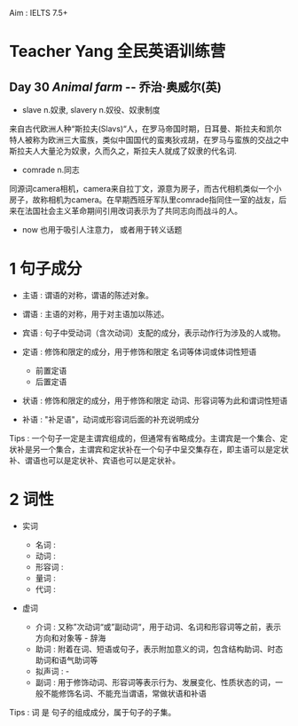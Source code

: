 Aim : IELTS 7.5+

# Teacher Yang 全民英语训练营 

## Day 30 *Animal farm* -- 乔治·奥威尔(英)

- slave n.奴隶, slavery n.奴役、奴隶制度

来自古代欧洲人种“斯拉夫(Slavs)“人，在罗马帝国时期，日耳曼、斯拉夫和凯尔特人被称为欧洲三大蛮族，类似中国国代的蛮夷狄戎胡，在罗马与蛮族的交战之中斯拉夫人大量沦为奴隶，久而久之，斯拉夫人就成了奴隶的代名词.

- comrade n.同志 

同源词camera相机，camera来自拉丁文，源意为房子，而古代相机类似一个小房子，故称相机为camera。在早期西班牙军队里comrade指同住一室的战友，后来在法国社会主义革命期间引用改词表示为了共同志向而战斗的人。
	
- now 也用于吸引人注意力， 或者用于转义话题
















# 1 句子成分 
- 主语 : 谓语的对称，谓语的陈述对象。
- 谓语 : 主语的对称，用于对主语加以陈述。
- 宾语 : 句子中受动词（含次动词）支配的成分，表示动作行为涉及的人或物。

- 定语 : 修饰和限定的成分，用于修饰和限定 名词等体词或体词性短语
	- 前置定语
	- 后置定语
- 状语 : 修饰和限定的成分，用于修饰和限定 动词、形容词等为此和谓词性短语
- 补语 : "补足语"，动词或形容词后面的补充说明成分

Tips : 一个句子一定是主谓宾组成的，但通常有省略成分。主谓宾是一个集合、定状补是另一个集合，主谓宾和定状补在一个句子中呈交集存在，即主语可以是定状补、谓语也可以是定状补、宾语也可以是定状补。

# 2 词性 
- 实词
	- 名词	 :
	- 动词	 :
	- 形容词 :
	- 量词   :
	- 代词   :

- 虚词
	- 介词   : 又称”次动词“或”副动词“，用于动词、名词和形容词等之前，表示方向和对象等 - 辞海
	- 助词   : 附着在词、短语或句子，表示附加意义的词，包含结构助词、时态助词和语气助词等
	- 拟声词 : - 
	- 副词	 : 用于修饰动词、形容词等表示行为、发展变化、性质状态的词，一般不能修饰名词、不能充当谓语，常做状语和补语

Tips : 词 是 句子的组成成分，属于句子的子集。

